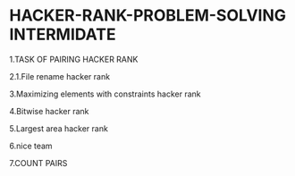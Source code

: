 # HACKER-RANK-PROBLEM-SOLVING INTERMIDATE

1.TASK OF PAIRING HACKER RANK

2.1.File rename hacker rank

3.Maximizing elements with constraints hacker rank

4.Bitwise hacker rank

5.Largest area hacker rank

6.nice team

7.COUNT PAIRS
